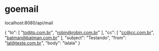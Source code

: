 # goemail


localhost:8080/api/mail


{
	"to": [
		"to@to.com.br",
		"robin@robin.com.br"
	],
	"cc": [
		"cc@cc.com.br",
		"batman@batman.com.br"
	],
	"subject": "Testando",
	"from": "lal@teste.com.br",
	"body": "lalala"
}
